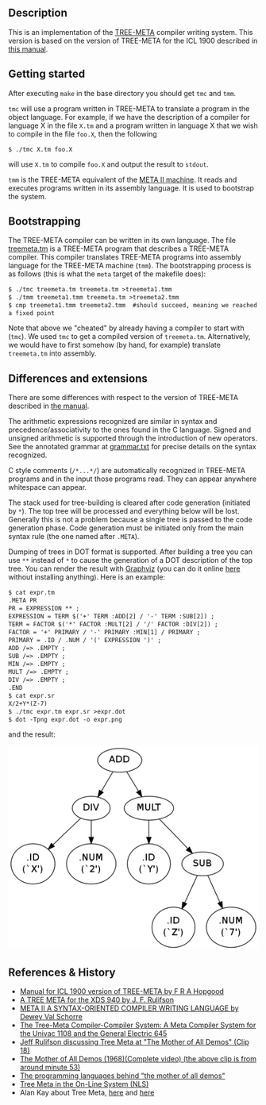 ## Description

This is an implementation of the [TREE-META](https://en.wikipedia.org/wiki/TREE-META)
compiler writing system. This version is based on the version of TREE-META for the
ICL 1900 described in [this manual][1].

## Getting started

After executing `make` in the base directory you should get `tmc` and `tmm`.

`tmc` will use a program written in TREE-META to translate a program in the
object language. For example, if we have the description of a compiler for
language X in the file `X.tm` and a program written in language X that we wish
to compile in the file `foo.X`, then the following

    $ ./tmc X.tm foo.X

will use `X.tm` to compile `foo.X` and output the result to `stdout`.

`tmm` is the TREE-META equivalent of the [META II machine][3]. It reads and executes
programs written in its assembly language. It is used to bootstrap the system.

## Bootstrapping

The TREE-META compiler can be written in its own language. The file [treemeta.tm](treemeta.tm)
is a TREE-META program that describes a TREE-META compiler. This compiler translates
TREE-META programs into assembly language for the TREE-META machine (`tmm`).
The bootstrapping process is as follows (this is what the `meta` target of the makefile does):

    $ ./tmc treemeta.tm treemeta.tm >treemeta1.tmm
    $ ./tmm treemeta1.tmm treemeta.tm >treemeta2.tmm
    $ cmp treemeta1.tmm treemeta2.tmm  #should succeed, meaning we reached a fixed point

Note that above we "cheated" by already having a compiler to start with (`tmc`).
We used `tmc` to get a compiled version of `treemeta.tm`. Alternatively, we would
have to first somehow (by hand, for example) translate `treemeta.tm` into assembly.

## Differences and extensions

There are some differences with respect to the version of TREE-META described in
[the manual][1].

The arithmetic expressions recognized are similar in syntax and precedence/associativity
to the ones found in the C language. Signed and unsigned arithmetic is supported
through the introduction of new operators. See the annotated grammar at [grammar.txt](grammar.txt)
for precise details on the syntax recognized.

C style comments (`/*...*/`) are automatically recognized in TREE-META programs
and in the input those programs read. They can appear anywhere whitespace can appear.

The stack used for tree-building is cleared after code generation (initiated by `*`).
The top tree will be processed and everything below will be lost. Generally this
is not a problem because a single tree is passed to the code generation phase.
Code generation must be initiated only from the main syntax rule (the one named
after `.META`).

Dumping of trees in DOT format is supported. After building a tree you can use
`**` instead of `*` to cause the generation of a DOT description of the top tree.
You can render the result with [Graphviz](http://www.graphviz.org/) (you can
do it online [here](http://www.webgraphviz.com/) without installing anything).
Here is an example:

    $ cat expr.tm
    .META PR
    PR = EXPRESSION ** ;
    EXPRESSION = TERM $('+' TERM :ADD[2] / '-' TERM :SUB[2]) ;
    TERM = FACTOR $('*' FACTOR :MULT[2] / '/' FACTOR :DIV[2]) ;
    FACTOR = '+' PRIMARY / '-' PRIMARY :MIN[1] / PRIMARY ;
    PRIMARY = .ID / .NUM / '(' EXPRESSION ')' ;
    ADD /=> .EMPTY ;
    SUB /=> .EMPTY ;
    MIN /=> .EMPTY ;
    MULT /=> .EMPTY ;
    DIV /=> .EMPTY ;
    .END
    $ cat expr.sr
    X/2+Y*(Z-7)
    $ ./tmc expr.tm expr.sr >expr.dot
    $ dot -Tpng expr.dot -o expr.png

and the result:

![expr example](res/expr.png)

## References & History

 - [Manual for ICL 1900 version of TREE-META by F R A Hopgood][1]
 - [A TREE META for the XDS 940 by J. F. Rulifson][2]
 - [META II A SYNTAX-ORIENTED COMPILER WRITING LANGUAGE by Dewey Val Schorre][3]
 - [The Tree-Meta Compiler-Compiler System: A Meta Compiler System for the Univac 1108 and the General Electric 645][4]
 - [Jeff Rulifson discussing Tree Meta at "The Mother of All Demos" (Clip 18)][5]
 - [The Mother of All Demos (1968)(Complete video) (the above clip is from around minute 53)][6]
 - [The programming languages behind "the mother of all demos"][7]
 - [Tree Meta in the On-Line System (NLS)][8]
 - Alan Kay about Tree Meta, [here][9] and [here][10]

[1]: http://www.chilton-computing.org.uk/acl/literature/manuals/tree-meta/contents.htm
[2]: http://bitsavers.org/pdf/sri/arc/rulifson/A_Tree_Meta_For_The_XDS_940_Appendix_D_Apr68.pdf
[3]: http://www.ibm-1401.info/Meta-II-schorre.pdf
[4]: https://ntrl.ntis.gov/NTRL/dashboard/searchResults/titleDetail/AD855122.xhtml
[5]: http://web.stanford.edu/dept/SUL/library/extra4/sloan/mousesite/1968Demo.html
[6]: https://www.youtube.com/watch?v=yJDv-zdhzMY
[7]: http://lambda-the-ultimate.org/node/3122
[8]: http://www.dougengelbart.org/pubs/augment-3954.html#4d
[9]: https://en.wikipedia.org/wiki/Talk:TREE-META#Corrections
[10]: http://ibm-1401.info/OtherStories.html#01/09/2013
